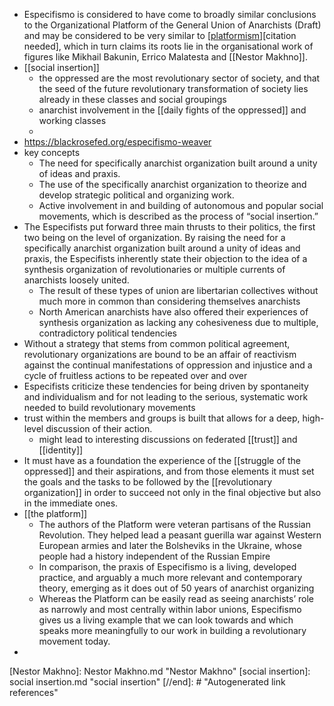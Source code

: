 - Especifismo is considered to have come to broadly similar conclusions to the Organizational Platform of the General Union of Anarchists (Draft) and may be considered to be very similar to [[platformism]][citation needed], which in turn claims its roots lie in the organisational work of figures like Mikhail Bakunin, Errico Malatesta and [[Nestor Makhno]].
- [[social insertion]]
	- the oppressed are the most revolutionary sector of society, and that the seed of the future revolutionary transformation of society lies already in these classes and social groupings
	- anarchist involvement in the [[daily fights of the oppressed]] and working classes
	-
- https://blackrosefed.org/especifismo-weaver
- key concepts
	- The need for specifically anarchist organization built around a unity of ideas and praxis.
	- The use of the specifically anarchist organization to theorize and develop strategic political and organizing work.
	- Active involvement in and building of autonomous and popular social movements, which is described as the process of “social insertion.”
- The Especifists put forward three main thrusts to their politics, the first two being on the level of organization. By raising the need for a specifically anarchist organization built around a unity of ideas and praxis, the Especifists inherently state their objection to the idea of a synthesis organization of revolutionaries or multiple currents of anarchists loosely united.
	- The result of these types of union are libertarian collectives without much more in common than considering themselves anarchists
	- North American anarchists have also offered their experiences of synthesis organization as lacking any cohesiveness due to multiple, contradictory political tendencies
- Without a strategy that stems from common political agreement, revolutionary organizations are bound to be an affair of reactivism against the continual manifestations of oppression and injustice and a cycle of fruitless actions to be repeated over and over
- Especifists criticize these tendencies for being driven by spontaneity and individualism and for not leading to the serious, systematic work needed to build revolutionary movements
- trust within the members and groups is built that allows for a deep, high-level discussion of their action.
	- might lead to interesting discussions on federated [[trust]] and [[identity]]
- It must have as a foundation the experience of the [[struggle of the oppressed]] and their aspirations, and from those elements it must set the goals and the tasks to be followed by the [[revolutionary organization]] in order to succeed not only in the final objective but also in the immediate ones.
- [[the platform]]
	- The authors of the Platform were veteran partisans of the Russian Revolution. They helped lead a peasant guerilla war against Western European armies and later the Bolsheviks in the Ukraine, whose people had a history independent of the Russian Empire
	- In comparison, the praxis of Especifismo is a living, developed practice, and arguably a much more relevant and contemporary theory, emerging as it does out of 50 years of anarchist organizing
	- Whereas the Platform can be easily read as seeing anarchists’ role as narrowly and most centrally within labor unions, Especifismo gives us a living example that we can look towards and which speaks more meaningfully to our work in building a revolutionary movement today.
-

[//begin]: # "Autogenerated link references for markdown compatibility"
[platformism]: platformism.md "platformism"
[Nestor Makhno]: Nestor Makhno.md "Nestor Makhno"
[social insertion]: social insertion.md "social insertion"
[//end]: # "Autogenerated link references"